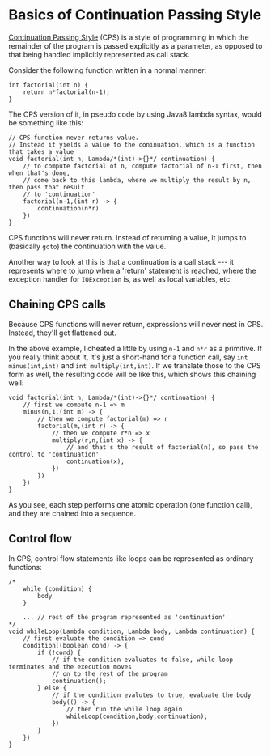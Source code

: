 # Basics of Continuation Passing Style

[Continuation Passing Style](https://en.wikipedia.org/wiki/Continuation-passing_style) (CPS) is a style of programming
in which the remainder of the program is passed explicitly as a parameter, as opposed to that being handled implicitly
represented as call stack.

Consider the following function written in a normal manner:

    int factorial(int n) {
        return n*factorial(n-1);
    }

The CPS version of it, in pseudo code by using Java8 lambda syntax, would be something like this:

    // CPS function never returns value.
    // Instead it yields a value to the coninuation, which is a function that takes a value  
    void factorial(int n, Lambda/*(int)->{}*/ continuation) {
        // to compute factorial of n, compute factorial of n-1 first, then when that's done,
        // come back to this lambda, where we multiply the result by n, then pass that result
        // to 'continuation'
        factorial(n-1,(int r) -> {
            continuation(n*r)
        })
    }

CPS functions will never return. Instead of returning a value, it jumps to (basically `goto`) the
continuation with the value.

Another way to look at this is that a continuation is a call stack --- it represents where to jump
when a 'return' statement is reached, where the exception handler for `IOException` is, as well as
local variables, etc.

## Chaining CPS calls
Because CPS functions will never return, expressions will never nest in CPS.  Instead, they'll get
flattened out.

In the above example, I cheated a little by using `n-1` and `n*r` as a primitive.
If you really think about it, it's just a short-hand for a function call, say
`int minus(int,int)` and `int multiply(int,int)`. If we translate those to the CPS form as well,
the resulting code will be like this, which shows this chaining well:

    void factorial(int n, Lambda/*(int)->{}*/ continuation) {
        // first we compute n-1 => m
        minus(n,1,(int m) -> {
            // then we compute factorial(m) => r
            factorial(m,(int r) -> {
                // then we compute r*n => x
                multiply(r,n,(int x) -> {
                    // and that's the result of factorial(n), so pass the control to 'continuation'
                    continuation(x);
                })
            })
        })
    }

As you see, each step performs one atomic operation (one function call), and they are chained into a sequence.

## Control flow
In CPS, control flow statements like loops can be represented as ordinary functions:

    /*
        while (condition) {
            body
        }
        
        ... // rest of the program represented as 'continuation'
    */
    void whileLoop(Lambda condition, Lambda body, Lambda continuation) {
        // first evaluate the condition => cond
        condition((boolean cond) -> {
            if (!cond) {
                // if the condition evaluates to false, while loop terminates and the execution moves
                // on to the rest of the program
                continuation();
            } else {
                // if the condition evalutes to true, evaluate the body
                body(() -> {
                    // then run the while loop again
                    whileLoop(condition,body,continuation);
                })
            }
        })
    }

